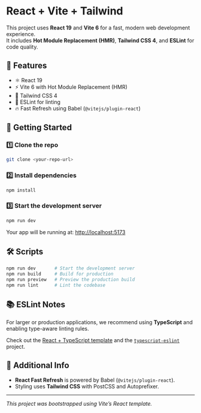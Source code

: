 # React + Vite + Tailwind

This project uses **React 19** and **Vite 6** for a fast, modern web development experience.  
It includes **Hot Module Replacement (HMR)**, **Tailwind CSS 4**, and **ESLint** for code quality.

## 🚀 Features

- ⚛️ React 19
- ⚡ Vite 6 with Hot Module Replacement (HMR)
- 🎨 Tailwind CSS 4
- 🔎 ESLint for linting
- 🔥 Fast Refresh using Babel (`@vitejs/plugin-react`)

## 📝 Getting Started

### 1️⃣ Clone the repo

```bash
git clone <your-repo-url>
```

### 2️⃣ Install dependencies

```bash
npm install
```

### 3️⃣ Start the development server

```bash
npm run dev
```

Your app will be running at: [http://localhost:5173](http://localhost:5173)

## 🛠 Scripts

```bash
npm run dev       # Start the development server
npm run build     # Build for production
npm run preview   # Preview the production build
npm run lint      # Lint the codebase
```

## 📚 ESLint Notes

For larger or production applications, we recommend using **TypeScript** and enabling type-aware linting rules.

Check out the [React + TypeScript template](https://github.com/vitejs/vite/tree/main/packages/create-vite/template-react-ts) and the [`typescript-eslint`](https://typescript-eslint.io) project.

## 🧩 Additional Info

- **React Fast Refresh** is powered by Babel (`@vitejs/plugin-react`).
- Styling uses **Tailwind CSS** with PostCSS and Autoprefixer.

---

_This project was bootstrapped using Vite’s React template._
